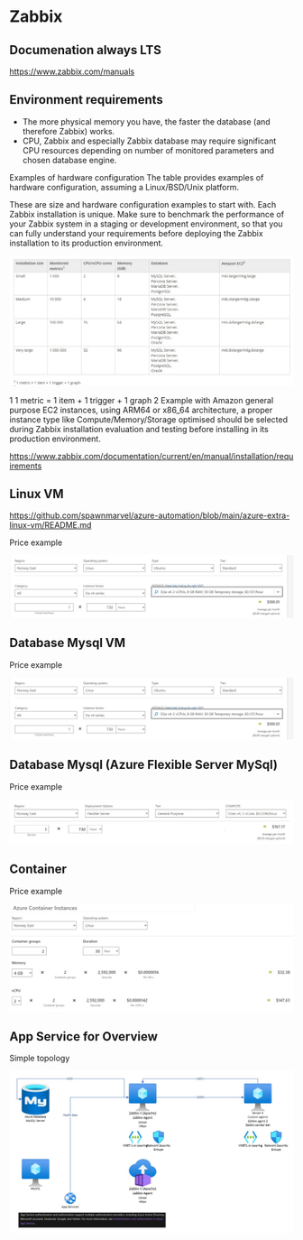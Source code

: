 # Zabbix

## Documenation always LTS

https://www.zabbix.com/manuals

## Environment requirements

* The more physical memory you have, the faster the database (and therefore Zabbix) works.
* CPU, Zabbix and especially Zabbix database may require significant CPU resources depending on number of monitored parameters and chosen database engine.

Examples of hardware configuration
The table provides examples of hardware configuration, assuming a Linux/BSD/Unix platform.

These are size and hardware configuration examples to start with. Each Zabbix installation is unique. Make sure to benchmark the performance of your Zabbix system in a staging or development environment, so that you can fully understand your requirements before deploying the Zabbix installation to its production environment.

![Requirements matrix ](https://github.com/spawnmarvel/quickguides/blob/main/zabbix/images/requirements.jpg)

1 1 metric = 1 item + 1 trigger + 1 graph
2 Example with Amazon general purpose EC2 instances, using ARM64 or x86_64 architecture, a proper instance type like Compute/Memory/Storage optimised should be selected during Zabbix installation evaluation and testing before installing in its production environment.

https://www.zabbix.com/documentation/current/en/manual/installation/requirements

## Linux VM

https://github.com/spawnmarvel/azure-automation/blob/main/azure-extra-linux-vm/README.md

Price example


![Linux](https://github.com/spawnmarvel/quickguides/blob/main/zabbix/images/linux.jpg)

## Database Mysql VM

Price example

![Linux](https://github.com/spawnmarvel/quickguides/blob/main/zabbix/images/linux.jpg)

## Database Mysql (Azure Flexible Server MySql)

Price example

![Paas](https://github.com/spawnmarvel/quickguides/blob/main/zabbix/images/paas.jpg)

## Container

Price example

![Container](https://github.com/spawnmarvel/quickguides/blob/main/zabbix/images/container.jpg)

## App Service for Overview

Simple topology

![Topology](https://github.com/spawnmarvel/quickguides/blob/main/zabbix/images/topology.jpg)

